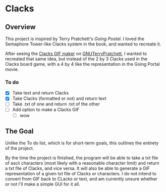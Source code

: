 # Clacks
## Overview
This project is inspired by Terry Pratchett's _Going Postal_.
I loved the Semaphore Tower-like Clacks system in the book, and wanted to recreate it.

After seeing the [Clacks GIF maker](http://www.gnuterrypratchett.com/genclacks.php)
on [GNUTerryPratchett](http://www.gnuterrypratchett.com), I wanted to recreated that same idea,
but instead of the 2 by 3 Clacks used in the Clacks board game, with a 4 by 4 like the
representation in the Going Portal movie.

### To do
- [X] Take text and return Clacks
- [x] Take Clacks (formatted or not) and return text
- [ ] Take .txt of one and return .txt of the other
- [ ] Add option to make a Clacks GIF
    - [ ] wow

## The Goal
Unlike the To do list, which is for short-term goals, this outlines the entirety of the project.

By the time the project is finished, the program will be able to take a txt file of ascii characters
(most likely with a reasonable character limit) and return a txt file of Clacks, and vice versa.
It will also be able to generate a GIF representation of a given txt file of Clacks or characters.
I do not intend to convert from GIF back to CLacks or text, and am currently unsure whether or not
I'll make a simple GUI for it all.




